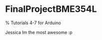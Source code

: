 FinalProjectBME354L
===================

% Tutorials 4-7 for Arduino

Jessica
Im the most awesome :p
